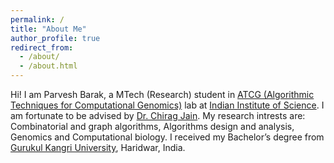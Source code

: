 ```yaml
---
permalink: /
title: "About Me"
author_profile: true
redirect_from: 
  - /about/
  - /about.html
---
```


Hi! I am Parvesh Barak, a MTech (Research) student in [ATCG (Algorithmic Techniques for Computational Genomics)](https://at-cg.github.io) lab at [Indian Institute of Science](https://iisc.ac.in). I am fortunate to be advised by [Dr. Chirag Jain](https://at-cg.github.io). My research intrests are: Combinatorial and graph algorithms, Algorithms design and analysis, Genomics and Computational biology. I received my Bachelor’s degree from [Gurukul Kangri University](https://www.gkv.ac.in), Haridwar, India. 